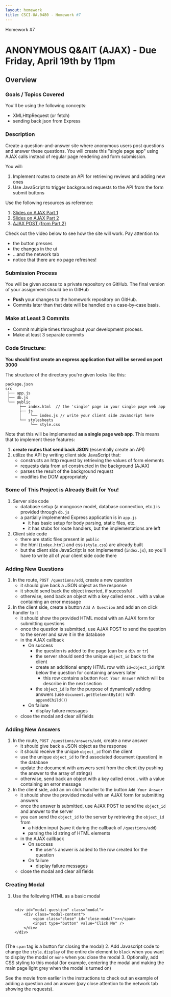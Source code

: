 ```yaml
---
layout: homework
title: CSCI-UA.0480 - Homework #7
---
```

<style>
.warning {
    background-color: #ffaabb;
}
</style>


<div class="panel panel-default">
  <div class="panel-heading">Homework #7</div>
  <div class="panel-body" markdown="block">

# ANONYMOUS Q&AIT (AJAX) - __Due Friday, April 19th by 11pm__


## Overview

### Goals / Topics Covered

You'll be using the following concepts:

* XMLHttpRequest (or fetch)
* sending back json from Express

### Description

Create a question-and-answer site where anonymous users post questions and answer these questions. You will create this "single page app" using AJAX calls instead of regular page rendering and form submission.

You will:

1. Implement routes to create an API for retrieving reviews and adding new ones
2. Use JavaScript to trigger background requests to the API from the form submit buttons

Use the following resources as reference:

1. [Slides on AJAX Part 1](../slides/20/ajax.html)
2. [Slides on AJAX Part 2](../slides/21/ajax-express.html)
3. [AJAX POST (from Part 2)](../slides/21/ajax-express.html#/47)

Check out the video below to see how the site will work. Pay attention to:

* the button presses
* the changes in the ui
* ...and the network tab
* notice that there are no page refreshes!


### Submission Process

You will be given access to a private repository on GitHub.  The final version of your assignment should be in GitHub

* __Push__ your changes to the homework repository on GitHub.
* Commits later than that date will be handled on a case-by-case basis.

### Make at Least 3 Commits

* Commit multiple times throughout your development process.
* Make at least 3 separate commits

### Code Structure:

__You should first create an express application that will be served on port 3000__

The structure of the directory you're given looks like this:

```
package.json
src
 ├── app.js
 ├── db.js
 └── public
      ├── index.html  // the 'single' page in your single page web app
      ├── js
      │    └── index.js // write your client side JavaScript here
      └── stylesheets
           └── style.css
```

Note that this will be implemented __as a single page web app__. This means that to implement these features:

1. __create routes that send back JSON__ (essentially create an API)
2. utilize the API by writing client side JavaScript that:
    * constructs an http request by retrieving the values of form elements
    * requests data from url constructed in the background (AJAX)
    * parses the result of the background request
    * modifies the DOM appropriately

### Some of This Project is Already Built for You!

1. Server side code 
	* database setup (a mongoose model, database connection, etc.) is provided through `db.js`
	* a partially implemented Express application is in `app.js`
		* it has basic setup for body parsing, static files, etc.
		* it has stubs for route handlers, but the implementations are left
2. Client side code
	* there are static files present in `public`
	* the html (`index.html`) and css (`style.css`) are already built
	* but the client side JavaScript is not implemented (`index.js`), so you'll have to write all of your client side code there

### Adding New Questions

1. In the route, `POST /questions/add`,  create a new question
    * it should give back a JSON object as the response
    * it should send back the object inserted, if successful
    * otherwise, send back an object with a key called error... with a value containing an error message
2. In the client side, create a button `Add A Question` and add an on click handler to it
    * it should show the provided HTML modal with an AJAX form for submitting questions
    * once the question is submitted, use AJAX POST to send the question to the server and save it in the database
    * in the AJAX callback
      * On success
        * the question is added to the page (can be a `div` or `tr`)
        * the server should send the unique <code>object_id</code> back to the client
        * create an additional empty HTML row with <code>id=object_id</code> right below the question for containing answers later
          * this row contains a button `Post Your Answer` which will be describe in the next section
        * the <code>object_id</code> is for the purpose of dynamically adding answers (use `document.getElelemntById()` with `appendChild()`)
      * On failure
        * display failure messages
    * close the modal and clear all fields


### Adding New Answers

1. In the route, `POST /questions/answers/add`,  create a new answer
    * it should give back a JSON object as the response
    * it should receive the unique <code>object_id</code> from the client
    * use the unique <code>object_id</code> to find associated document (question) in the database
    * update the document with answers sent from the client (by pushing the answer to the array of strings)
    * otherwise, send back an object with a key called error... with a value containing an error message
2. In the client side, add an on click handler to the button `Add Your Answer`
    * it should show the provided modal with an AJAX form for submitting answers
    * once the answer is submitted, use AJAX POST to send the <code>object_id</code> and answer to the server
    * you can send the <code>object_id</code> to the server by retrieving the <code>object_id</code> from
      * a hidden input (save it during the callback of `/questions/add`)
      * parsing the id string of HTML elements
    * in the AJAX callback
      * On success
        * the user's answer is added to the row created for the question
      * On failure
        * display failure messages
    * close the modal and clear all fields

### Creating Modal

1. Use the following HTML as a basic modal
  <pre><code data-trim contenteditable>
    &lt;div id="modal-question" class="modal"&gt;
        &lt;div class="modal-content"&gt;
            &lt;span class="close" id="close-modal"&gt;&times;&lt;/span&gt;
            &lt;input type="button" value="Click Me" /&gt;
        &lt;/div&gt;
    &lt;/div&gt;
  </code></pre>
  (The <code>span</code> tag is a button for closing the modal)
2. Add Javascript code to change the <code>style.display</code> of the entire div element to <code>block</code> when you want to display the modal or <code>none</code> when you close the modal
3. Optionally, add CSS styling to this modal (for example, centering the modal and making the main page light grey when the modal is turned on)

See the movie from earlier in the instructions to check out an example of adding a question and an answer (pay close attention to the network tab showing the requests).

</div>

</div>

